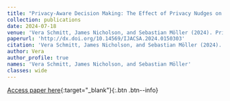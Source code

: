 ```yaml
---
title: "Privacy-Aware Decision Making: The Effect of Privacy Nudges on Privacy Awareness and the Monetary Assessment of Personal Information"
collection: publications
date: 2024-07-18
venue: 'Vera Schmitt, James Nicholson, and Sebastian Möller (2024). Privacy-Aware Decision Making: The Effect of Privacy Nudges on Privacy Awareness and the Monetary Assessment of Personal Information. International Journal of Advanced Computer Science and Applications (IJACSA), 15(3), 2024.'
paperurl: 'http://dx.doi.org/10.14569/IJACSA.2024.0150303'
citation: 'Vera Schmitt, James Nicholson, and Sebastian Möller (2024). Privacy-Aware Decision Making: The Effect of Privacy Nudges on Privacy Awareness and the Monetary Assessment of Personal Information. International Journal of Advanced Computer Science and Applications (IJACSA), 15(3), 2024.'
author: Vera
author_profile: true
names: 'Vera Schmitt, James Nicholson, and Sebastian Möller'
classes: wide
---
```


[Access paper here](http://dx.doi.org/10.14569/IJACSA.2024.0150303){:target="_blank"}{:.btn .btn--info}

